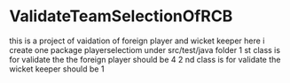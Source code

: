 # ValidateTeamSelectionOfRCB
this is a project of vaidation of foreign player and wicket keeper
here i create one package playerselectiom under src/test/java folder
1 st class is for validate the the foreign player should be 4
2 nd class is for validate the wicket keeper should be 1
 
